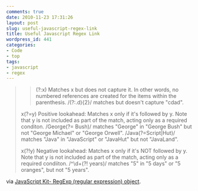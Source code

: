 ```yaml
---
comments: true
date: 2010-11-23 17:31:26
layout: post
slug: useful-javascript-regex-link
title: Useful Javascript Regex Link
wordpress_id: 441
categories:
- Code
- top
tags:
- javascript
- regex
---
```


> > (?:x)	 Matches x but does not capture it. In other words, no numbered references are created for the items within the parenthesis.	 /(?:.d){2}/ matches but doesn't capture "cdad".
> 
> x(?=y)	 Positive lookahead: Matches x only if it's followed by y. Note that y is not included as part of the match, acting only as a required conditon.	 /George(?= Bush)/ matches "George" in "George Bush" but not "George Michael" or "George Orwell".
> /Java(?=Script|Hut)/ matches "Java" in "JavaScript" or "JavaHut" but not "JavaLand".
> 
> x(?!y)	 Negative lookahead: Matches x only if it's NOT followed by y. Note that y is not included as part of the match, acting only as a required condiiton.	 /^\d+(?! years)/ matches "5" in "5 days" or "5 oranges", but not "5 years".


via [JavaScript Kit- RegExp (regular expression) object](http://www.javascriptkit.com/jsref/regexp.shtml).
